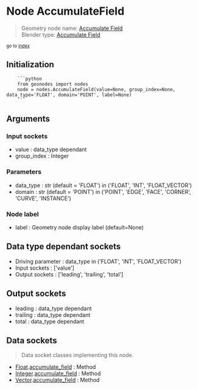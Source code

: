
# Node AccumulateField

> Geometry node name: [Accumulate Field](https://docs.blender.org/manual/en/latest/modeling/geometry_nodes/utilities/accumulate_field.html)<br>
  Blender type: [Accumulate Field](https://docs.blender.org/api/current/bpy.types.GeometryNodeAccumulateField.html)
  
<sub>go to [index](/docs/index.md)</sub>

Initialization
--------------
        
        ```python
        from geonodes import nodes
        node = nodes.AccumulateField(value=None, group_index=None, data_type='FLOAT', domain='POINT', label=None)
        ```



## Arguments


### Input sockets

- value : data_type dependant
- group_index : Integer

### Parameters

- data_type : str (default = 'FLOAT') in ('FLOAT', 'INT', 'FLOAT_VECTOR')
- domain : str (default = 'POINT') in ('POINT', 'EDGE', 'FACE', 'CORNER', 'CURVE', 'INSTANCE')

### Node label

- label : Geometry node display label (default=None)

## Data type dependant sockets

- Driving parameter : data_type in ('FLOAT', 'INT', 'FLOAT_VECTOR')
- Input sockets  : ['value']
- Output sockets : ['leading', 'trailing', 'total']   
  
  

## Output sockets

- leading : data_type dependant
- trailing : data_type dependant
- total : data_type dependant

## Data sockets

> Data socket classes implementing this node.
  
  
- [Float](/docs/sockets/Float.md).[accumulate_field](/docs/sockets/Float.md#accumulate_field) : Method
- [Integer](/docs/sockets/Integer.md).[accumulate_field](/docs/sockets/Integer.md#accumulate_field) : Method
- [Vector](/docs/sockets/Vector.md).[accumulate_field](/docs/sockets/Vector.md#accumulate_field) : Method
  
